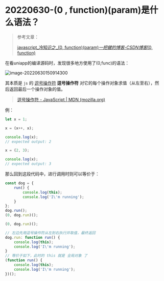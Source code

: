 # 20220630-(0 , function)(param)是什么语法？

> 参考文章：
>
> [javascript_冷知识之_(0, function)(param)_一把健的博客-CSDN博客_(0, function)](https://blog.csdn.net/qq_39446719/article/details/103838706)

在看uniapp的编译源码时，发现很多地方使用了(0,func)的语法：

![image-20220630150914300](https://s2.loli.net/2022/06/30/Xxc1FKuTAgHzRUB.png)

其本质是 `js` 的 [逗号操作符](https://developer.mozilla.org/zh-CN/docs/Web/JavaScript/Reference/Operators/Comma_Operator)
**逗号操作符** 对它的每个操作对象求值（从左至右），然后返回最后一个操作对象的值。

> [逗号操作符 - JavaScript | MDN (mozilla.org)](https://developer.mozilla.org/zh-CN/docs/Web/JavaScript/Reference/Operators/Comma_Operator)

例：

```js
let x = 1;

x = (x++, x);

console.log(x);
// expected output: 2

x = (2, 3);

console.log(x);
// expected output: 3

```

那么回到这段代码中，进行调用时则可以等价于：

```js
const dog = {
    run() {
        console.log(this);
        console.log('I\'m running');
    }
};
dog.run();
(0, dog.run)();

```

```js
(0, dog.run)();

// 左边先用逗号操作符从左到右执行并取值，最终返回
dog.run: function run() {
	console.log(this);
	console.log('I\'m running');
}
// 等价于如下，此时的 this 就是 全局对象 了
(function run() {
	console.log(this);
	console.log('I\'m running');
})();

```

